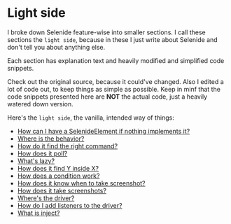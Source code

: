 # Light side

I broke down Selenide feature-wise into smaller sections. I call these sections the `light side`, because in these I just write about Selenide and don't tell you about anything else.

Each section has explanation text and heavily modified and simplified code snippets.

Check out the original source, because it could've changed. Also I edited a lot of code out, to keep things as simple as possible. Keep in minf that the code snippets presented here are **NOT** the actual code, just a heavily watered down version.

Here's the `light side`, the vanilla, intended way of things:

- [How can I have a SelenideElement if nothing implements it?](DynamicProxy.md)
- [Where is the behavior?](CommandsSingleton.md)
- [How do it find the right command?](CommandLookup.md)
- [How does it poll?](Polling.md)
- [What's lazy?](Lazy.md)
- [How does it find Y inside X?](RelativeSearch.md)
- [How does a condition work?](Condition.md)
- [How does it know when to take screenshot?](Screenshot.md)
- [How does it take screenshots?](Photographer.md)
- [Where's the driver?](Driver.md)
- [How do I add listeners to the driver?](WebDriverListeners.md)
- [What is inject?](SPI.md)
